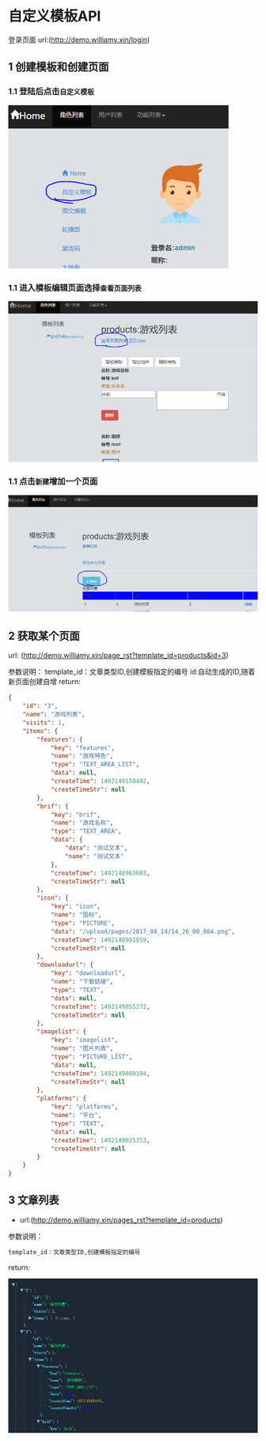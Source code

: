 # 自定义模板API  
登录页面 url:(http://demo.williamy.xin/login)
## 1 创建模板和创建页面
### 1.1 登陆后点击`自定义模板`
 ![icon](imgs/page_guide.PNG)
### 1.1 进入模板编辑页面选择`查看页面列表`
 ![icon](imgs/page_guide2.PNG)
### 1.1 点击`新建`增加一个页面
 ![icon](imgs/page_guide3.PNG)
## 2 获取某个页面
 url:
(http://demo.williamy.xin/page_rst?template_id=products&id=3)  
  
参数说明：
template_id：文章类型ID,创建模板指定的编号
id:自动生成的ID,随着新页面创建自增
 return:
``` json
{
    "id": "3",
    "name": "游戏列表",
    "visits": 1,
    "items": {
        "features": {
            "key": "features",
            "name": "游戏特色",
            "type": "TEXT_AREA_LIST",
            "data": null,
            "createTime": 1492149150492,
            "createTimeStr": null
        },
        "brif": {
            "key": "brif",
            "name": "游戏名称",
            "type": "TEXT_AREA",
            "data": {
                "data": "测试文本",
                "name": "测试文本"
            },
            "createTime": 1492148963083,
            "createTimeStr": null
        },
        "icon": {
            "key": "icon",
            "name": "图标",
            "type": "PICTURE",
            "data": "/upload/pages/2017_04_14/14_26_00_864.png",
            "createTime": 1492148981859,
            "createTimeStr": null
        },
        "downloadurl": {
            "key": "downloadurl",
            "name": "下载链接",
            "type": "TEXT",
            "data": null,
            "createTime": 1492149055272,
            "createTimeStr": null
        },
        "imagelist": {
            "key": "imagelist",
            "name": "图片列表",
            "type": "PICTURE_LIST",
            "data": null,
            "createTime": 1492149089194,
            "createTimeStr": null
        },
        "platforms": {
            "key": "platforms",
            "name": "平台",
            "type": "TEXT",
            "data": null,
            "createTime": 1492149025353,
            "createTimeStr": null
        }
    }
}
```
## 3 文章列表  
- url:(http://demo.williamy.xin/pages_rst?template_id=products)  
 
  
参数说明：
``` xml
template_id：文章类型ID,创建模板指定的编号
```
return:

 ![icon](imgs/template_pages.PNG)

